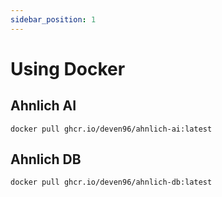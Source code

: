 ```yaml
---
sidebar_position: 1
---
```


# Using Docker

<!-- Add **Markdown or React** files to `src/pages` to create a **standalone page**:

- `src/pages/index.js` → `localhost:3000/`
- `src/pages/foo.md` → `localhost:3000/foo`
- `src/pages/foo/bar.js` → `localhost:3000/foo/bar` -->

## Ahnlich AI

<!-- Create a file at `src/pages/my-react-page.js`: -->

```
docker pull ghcr.io/deven96/ahnlich-ai:latest
```

<!-- ```jsx title="src/pages/my-react-page.js"
import React from "react";
import Layout from "@theme/Layout";

export default function MyReactPage() {
  return (
    <Layout>
      <h1>My React page</h1>
      <p>This is a React page</p>
    </Layout>
  );
}
``` -->

<!-- A new page is now available at [http://localhost:3000/my-react-page](http://localhost:3000/my-react-page). -->

## Ahnlich DB

<!-- Create a file at `src/pages/my-markdown-page.md`: -->

```
docker pull ghcr.io/deven96/ahnlich-db:latest
```

<!-- A new page is now available at [http://localhost:3000/my-markdown-page](http://localhost:3000/my-markdown-page). -->
